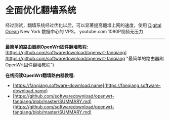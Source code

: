 ﻿全面优化翻墙系统
==============

经过测试，翻墙系统经过优化以后，可以显著提高翻墙上网的速度，使用 [Digital Ocean](https://m.do.co/c/89497bd485e0) New York 数据中心的 VPS， youtube.com 1080P视频无压力

---

**最简单的路由器刷OpenWrt固件翻墙教程:**
[https://github.com/softwaredownload/openwrt-fanqiang](https://github.com/softwaredownload/openwrt-fanqiang "最简单的路由器刷OpenWrt固件翻墙教程")

**在线阅读OpenWrt翻墙路由器教程:**
- [https://fanqiang.software-download.name](https://fanqiang.software-download.name)
- [https://github.com/softwaredownload/openwrt-fanqiang/blob/master/SUMMARY.md](https://github.com/softwaredownload/openwrt-fanqiang/blob/master/SUMMARY.md)
